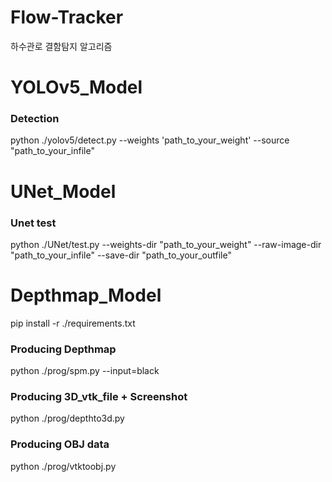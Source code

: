 # Flow-Tracker
하수관로 결함탐지 알고리즘

# YOLOv5_Model
### Detection
python ./yolov5/detect.py --weights 'path_to_your_weight' --source "path_to_your_infile"

# UNet_Model 
### Unet test
python ./UNet/test.py --weights-dir "path_to_your_weight" --raw-image-dir "path_to_your_infile" --save-dir "path_to_your_outfile"

# Depthmap_Model
pip install -r ./requirements.txt
### Producing Depthmap
python ./prog/spm.py --input=black

### Producing 3D_vtk_file + Screenshot
python ./prog/depthto3d.py
### Producing OBJ data
python ./prog/vtktoobj.py
